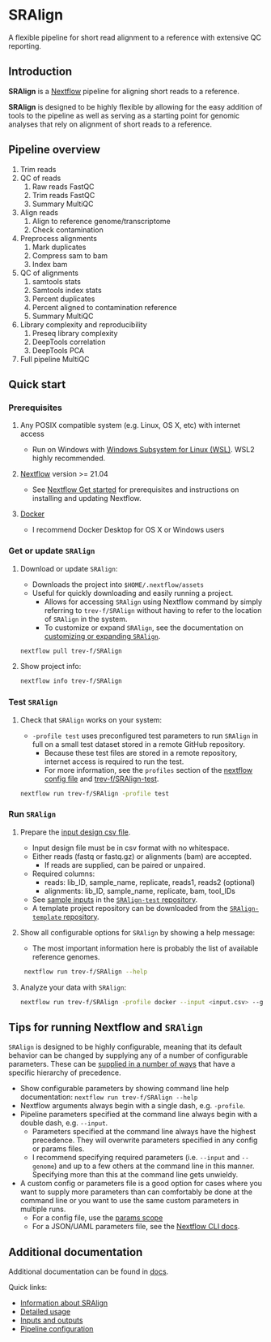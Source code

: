 # SRAlign

A flexible pipeline for short read alignment to a reference with extensive QC reporting.

## Introduction

**SRAlign** is a [Nextflow](https://www.nextflow.io/) pipeline for aligning short reads to a reference.

**SRAlign** is designed to be highly flexible by allowing for the easy addition of tools to the pipeline as well as serving as a starting point for genomic analyses that rely on alignment of short reads to a reference.

## Pipeline overview

1. Trim reads
2. QC of reads
   1. Raw reads FastQC
   2. Trim reads FastQC
   3. Summary MultiQC
3. Align reads
    1. Align to reference genome/transcriptome
    2. Check contamination
4. Preprocess alignments
   1. Mark duplicates
   2. Compress sam to bam
   3. Index bam
5. QC of alignments
   1. samtools stats
   2. Samtools index stats
   3. Percent duplicates
   4. Percent aligned to contamination reference
   5. Summary MultiQC
6. Library complexity and reproducibility
   1. Preseq library complexity
   2. DeepTools correlation
   3. DeepTools PCA
7. Full pipeline MultiQC

## Quick start

### Prerequisites

1. Any POSIX compatible system (e.g. Linux, OS X, etc) with internet access

   - Run on Windows with [Windows Subsystem for Linux (WSL)](https://docs.microsoft.com/en-us/windows/wsl/). WSL2 highly recommended.

2. [Nextflow](https://www.nextflow.io/) version >= 21.04

   - See [Nextflow Get started](https://www.nextflow.io/docs/latest/getstarted.html#) for prerequisites and instructions on installing and updating Nextflow.

3. [Docker](https://docs.docker.com/)

    - I recommend Docker Desktop for OS X or Windows users

### Get or update `SRAlign`

1. Download or update `SRAlign`:

    - Downloads the project into `$HOME/.nextflow/assets`
    - Useful for quickly downloading and easily running a project.
      - Allows for accessing `SRAlign` using Nextflow command by simply referring to `trev-f/SRAlign` without having to refer to the location of `SRAlign` in the system.
      - To customize or expand `SRAlign`, see the documentation on [customizing or expanding `SRAlign`](docs/customize_expand.md).

    ```bash
    nextflow pull trev-f/SRAlign
    ```

2. Show project info:

    ```bash
    nextflow info trev-f/SRAlign
    ```

### Test `SRAlign`

1. Check that `SRAlign` works on your system:

    - `-profile test` uses preconfigured test parameters to run `SRAlign` in full on a small test dataset stored in a remote GitHub repository.
      - Because these test files are stored in a remote repository, internet access is required to run the test.
      - For more information, see the `profiles` section of the [nextflow config file](nextflow.config) and [trev-f/SRAlign-test](https://github.com/trev-f/SRAlign-test).

    ```bash
    nextflow run trev-f/SRAlign -profile test 
    ```

### Run `SRAlign`

1. Prepare the [input design csv file](docs/input_output.md).

    - Input design file must be in csv format with no whitespace.
    - Either reads (fastq or fastq.gz) or alignments (bam) are accepted.
      - If reads are supplied, can be paired or unpaired.
    - Required columns:
      - reads: lib_ID, sample_name, replicate, reads1, reads2 (optional)
      - alignments: lib_ID, sample_name, replicate, bam, tool_IDs
    - See [sample inputs](https://github.com/trev-f/SRAlign-test/tree/main/inputs) in the [`SRAlign-test` repository](https://github.com/trev-f/SRAlign-test).
    - A template project repository can be downloaded from the [`SRAlign-template` repository](https://github.com/trev-f/SRAlign-template).

2. Show all configurable options for `SRAlign` by showing a help message:

    - The most important information here is probably the list of available reference genomes.

   ```bash
    nextflow run trev-f/SRAlign --help
   ```

3. Analyze your data with `SRAlign`:

    ```bash
    nextflow run trev-f/SRAlign -profile docker --input <input.csv> --genome <valid genome key>
    ```

## Tips for running Nextflow and `SRAlign`

`SRAlign` is designed to be highly configurable, meaning that its default behavior can be changed by supplying any of a number of configurable parameters. These can be [supplied in a number of ways](https://www.nextflow.io/docs/latest/config.html#configuration-file) that have a specific hierarchy of precedence.

- Show configurable parameters by showing command line help documentation: `nextflow run trev-f/SRAlign --help`
- Nextflow arguments always begin with a single dash, e.g. `-profile`.
- Pipeline parameters specified at the command line always begin with a double dash, e.g. `--input`.
  - Parameters specified at the command line always have the highest precedence. They will overwrite parameters specified in any config or params files.
  - I recommend specifying required parameters (i.e. `--input` and `--genome`) and up to a few others at the command line in this manner. Specifying more than this at the command line gets unwieldy.
- A custom config or parameters file is a good option for cases where you want to supply more parameters than can comfortably be done at the command line or you want to use the same custom parameters in multiple runs.
  - For a config file, use the [params scope](https://www.nextflow.io/docs/latest/config.html#scope-params)
  - For a JSON/UAML parameters file, see the [Nextflow CLI docs](https://www.nextflow.io/docs/latest/cli.html?highlight=params%20file#run).

## Additional documentation

Additional documentation can be found in [docs](docs/).

Quick links:

- [Information about SRAlign](docs/SRAlign_info.md)
- [Detailed usage](docs/usage.md)
- [Inputs and outputs](docs/input_output.md)
- [Pipeline configuration](docs/configuration.md)
